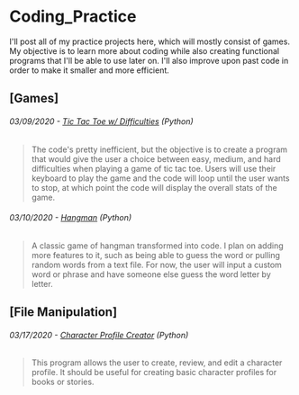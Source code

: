 # Coding_Practice
I'll post all of my practice projects here, which will mostly consist of games. My objective is to learn more about coding while also creating functional programs that I'll be able to use later on. I'll also improve upon past code in order to make it smaller and more efficient.


## [Games]

###### 03/09/2020 - [Tic Tac Toe w/ Difficulties](https://github.com/JawshyJ/Coding_Practice/blob/master/Games/Tic%20Tac%20Toe.py) (Python)
> The code's pretty inefficient, but the objective is to create a program that would give the user a choice between easy, medium, and hard difficulties when playing a game of tic tac toe. Users will use their keyboard to play the game and the code will loop until the user wants to stop, at which point the code will display the overall stats of the game.

###### 03/10/2020 - [Hangman](https://github.com/JawshyJ/Coding_Practice/blob/master/Games/Hangman.py) (Python)
> A classic game of hangman transformed into code. I plan on adding more features to it, such as being able to guess the word or pulling random words from a text file. For now, the user will input a custom word or phrase and have someone else guess the word letter by letter.


## [File Manipulation]

###### 03/17/2020 - [Character Profile Creator](https://github.com/JawshyJ/Coding_Practice/blob/master/File%20Manipulation/Character%20Profile.py) (Python)
> This program allows the user to create, review, and edit a character profile. It should be useful for creating basic character profiles for books or stories.
